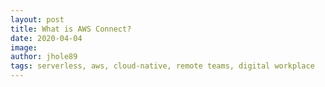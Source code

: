 ```yaml
---
layout: post
title: What is AWS Connect?
date: 2020-04-04
image: 
author: jhole89
tags: serverless, aws, cloud-native, remote teams, digital workplace
---
```

